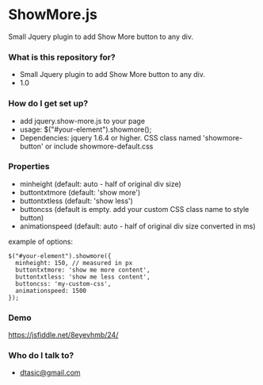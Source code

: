 # ShowMore.js #

Small Jquery plugin to add Show More button to any div. 

### What is this repository for? ###

* Small Jquery plugin to add Show More button to any div.
* 1.0

### How do I get set up? ###

* add jquery.show-more.js to your page
* usage: $("#your-element").showmore();
* Dependencies: jquery 1.6.4 or higher. CSS class named 'showmore-button' or include showmore-default.css

### Properties ###

* minheight (default: auto - half of original div size)
* buttontxtmore (default: 'show more')
* buttontxtless (default: 'show less')
* buttoncss (default is empty. add your custom CSS class name to style button)
* animationspeed (default: auto - half of original div size converted in ms)

example of options:

```
$("#your-element").showmore({
  minheight: 150, // measured in px
  buttontxtmore: 'show me more content',
  buttontxtless: 'show me less content',
  buttoncss: 'my-custom-css',
  animationspeed: 1500
});
```

### Demo ###

https://jsfiddle.net/8eyevhmb/24/

### Who do I talk to? ###

* dtasic@gmail.com